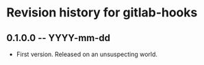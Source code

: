 # Revision history for gitlab-hooks

## 0.1.0.0  -- YYYY-mm-dd

* First version. Released on an unsuspecting world.
